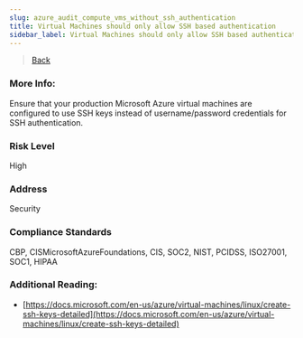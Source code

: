 ```yaml
---
slug: azure_audit_compute_vms_without_ssh_authentication
title: Virtual Machines should only allow SSH based authentication
sidebar_label: Virtual Machines should only allow SSH based authentication
---
```

> [Back](../../azurecomputeaudit)

### More Info:
Ensure that your production Microsoft Azure virtual machines are configured to use SSH keys instead of username/password credentials for SSH authentication.

### Risk Level
High

### Address
Security

### Compliance Standards
CBP, CISMicrosoftAzureFoundations, CIS, SOC2, NIST, PCIDSS, ISO27001, SOC1, HIPAA

### Additional Reading:
- [https://docs.microsoft.com/en-us/azure/virtual-machines/linux/create-ssh-keys-detailed](https://docs.microsoft.com/en-us/azure/virtual-machines/linux/create-ssh-keys-detailed) 
